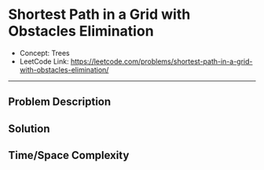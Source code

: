 # Shortest Path in a Grid with Obstacles Elimination

- Concept: Trees
- LeetCode Link: https://leetcode.com/problems/shortest-path-in-a-grid-with-obstacles-elimination/

---

## Problem Description

## Solution

## Time/Space Complexity

